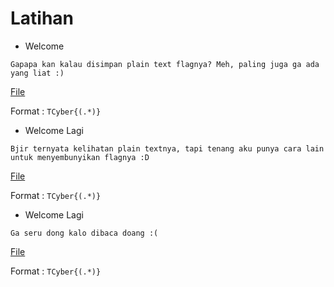 # Latihan


- Welcome

```Gapapa kan kalau disimpan plain text flagnya? Meh, paling juga ga ada yang liat :)```

<a href="../Resource/welcome">File</a>

Format : `TCyber{(.*)}`

- Welcome Lagi

``` Bjir ternyata kelihatan plain textnya, tapi tenang aku punya cara lain untuk menyembunyikan flagnya :D ```

<a href="../Resource/welcome2">File</a>

Format : `TCyber{(.*)}`

- Welcome Lagi

``` Ga seru dong kalo dibaca doang :( ```

<a href="../Resource/welcome3">File</a>

Format : `TCyber{(.*)}`
